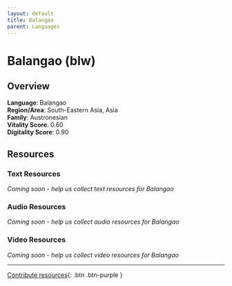 ```yaml
---
layout: default
title: Balangao
parent: Languages
---
```


# Balangao (blw)

## Overview

**Language**: Balangao  
**Region/Area**: South-Eastern Asia, Asia  
**Family**: Austronesian  
**Vitality Score**: 0.60  
**Digitality Score**: 0.90  

## Resources

### Text Resources
*Coming soon - help us collect text resources for Balangao*

### Audio Resources
*Coming soon - help us collect audio resources for Balangao*

### Video Resources
*Coming soon - help us collect video resources for Balangao*

---

[Contribute resources](https://fairtrain.github.io/){: .btn .btn-purple }
